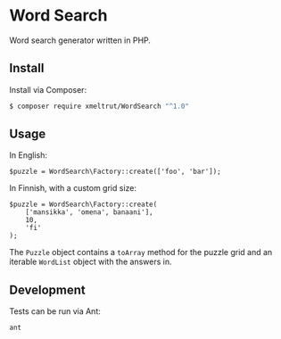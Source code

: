 Word Search
===========

Word search generator written in PHP.

Install
-------

Install via Composer:

```bash
$ composer require xmeltrut/WordSearch "^1.0"
```

Usage
-----

In English:

    $puzzle = WordSearch\Factory::create(['foo', 'bar']);

In Finnish, with a custom grid size:

    $puzzle = WordSearch\Factory::create(
        ['mansikka', 'omena', banaani'],
        10,
        'fi'
    );

The `Puzzle` object contains a `toArray` method for the puzzle grid
and an iterable `WordList` object with the answers in.

Development
-----------

Tests can be run via Ant:

    ant
